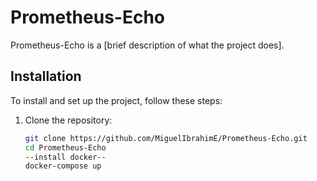 # Prometheus-Echo

Prometheus-Echo is a [brief description of what the project does].

## Installation

To install and set up the project, follow these steps:

1. Clone the repository:
   ```sh
   git clone https://github.com/MiguelIbrahimE/Prometheus-Echo.git
   cd Prometheus-Echo
   --install docker--
   docker-compose up
   ```

